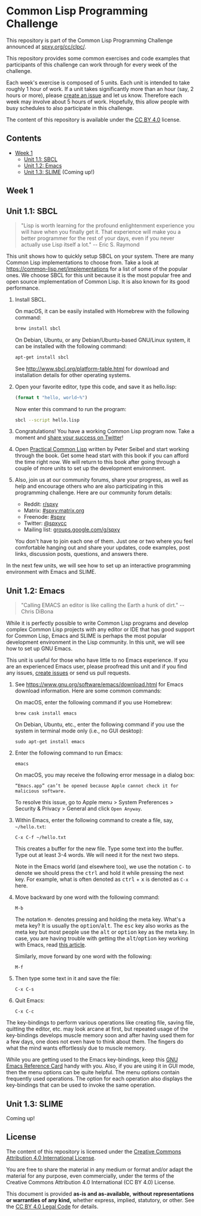 Common Lisp Programming Challenge
=================================

This repository is part of the Common Lisp Programming Challenge
announced at [spxy.org/cc/clpc/](https://spxy.org/cc/clpc/).

This repository provides some common exercises and code examples that
participants of this challenge can work through for every week of the
challenge.

Each week's exercise is composed of 5 units. Each unit is intended
to take roughly 1 hour of work. If a unit takes significantly more
than an hour (say, 2 hours or more), please [create an issue][ISSUES]
and let us know. Therefore each week may involve about 5 hours of work.
Hopefully, this allow people with busy schedules to also participate in this
challenge.

The content of this repository is available under the [CC BY 4.0][CCBY]
license.


Contents
--------

* [Week 1](#week-1)
  * [Unit 1.1: SBCL](#unit-1.1-sbcl)
  * [Unit 1.2: Emacs](#unit-1.2-emacs)
  * [Unit 1.3: SLIME](#unit-1.3-slime) (Coming up!)


Week 1
------

## Unit 1.1: SBCL

> "Lisp is worth learning for the profound enlightenment experience you
> will have when you finally get it. That experience will make you a
> better programmer for the rest of your days, even if you never
> actually use Lisp itself a lot." -- Eric S. Raymond

This unit shows how to quickly setup SBCL on your system. There are
many Common Lisp implementations to choose from. Take a look at
https://common-lisp.net/implementations for a list of some of the
popular ones. We choose SBCL for this unit because it is the most
popular free and open source implementation of Common Lisp. It is also
known for its good performance.

 1. Install SBCL.

    On macOS, it can be easily installed with Homebrew with the
    following command:

    ```sh
    brew install sbcl
    ```

    On Debian, Ubuntu, or any Debian/Ubuntu-based GNU/Linux system, it
    can be installed with the following command:

    ```sh
    apt-get install sbcl
    ```

    See http://www.sbcl.org/platform-table.html for download and
    installation details for other operating systems.

 2. Open your favorite editor, type this code, and save it as hello.lisp:

    ```lisp
    (format t "hello, world~%")
    ```

    Now enter this command to run the program:

    ```sh
    sbcl --script hello.lisp
    ```

 3. Congratulations! You have a working Common Lisp program now. Take a
    moment and [share your success on Twitter](https://twitter.com/compose/tweet?text=I+just+began+my+%23CommonLispCodingChallenge+with+a+%22hello%2C+world%22+program%3A%0A%0A(format+t+%22hello%2C+world~%25%22)%0A%0AJoin+this+challenge+with+%40spxycc+and+me.+Let+us+spread+the+joy+of+learning+this+beautiful+programming+language.+See+https%3A%2F%2Fspxy.org%2Fcc%2Fclcc%2F+and+learn+how.)!

 4. Open [Practical Common Lisp](http://www.gigamonkeys.com/book/)
    written by Peter Seibel and start working through the book. Get some
    head start with this book if you can afford the time right now. We
    will return to this book after going through a couple of more
    units to set up the development environment.

 5. Also, join us at our community forums, share your progress, as well
    as help and encourage others who are also participating in this
    programming challenge. Here are our community forum details:

      - Reddit: [r/spxy](https://www.reddit.com/r/spxy/)
      - Matrix: [#spxy:matrix.org](https://matrix.to/#/#spxy:matrix.org)
      - Freenode: [#spxy](https://webchat.freenode.net/#spxy)
      - Twitter: [@spxycc](https://twitter.com/spxycc)
      - Mailing list: [groups.google.com/g/spxy](https://groups.google.com/g/spxy)

    You don't have to join each one of them. Just one or two where you
    feel comfortable hanging out and share your updates, code examples,
    post links, discussion posts, questions, and answers there.

In the next few units, we will see how to set up an interactive
programming environment with Emacs and SLIME.


## Unit 1.2: Emacs

> "Calling EMACS an editor is like calling the Earth a hunk of dirt." --
> Chris DiBona

While it is perfectly possible to write Common Lisp programs and develop
complex Common Lisp projects with any editor or IDE that has good
support for Common Lisp, Emacs and SLIME is perhaps the most popular
development environment in the Lisp community. In this unit, we will
see how to set up GNU Emacs.

This unit is useful for those who have little to no Emacs experience.
If you are an experienced Emacs user, please proofread this unit and
if you find any issues, [create issues][ISSUES] or send us pull
requests.

 1. See https://www.gnu.org/software/emacs/download.html for Emacs
    download information. Here are some common commands:

    On macOS, enter the following command if you use Homebrew:

    ```
    brew cask install emacs
    ```

    On Debian, Ubuntu, etc., enter the following command if you use the
    system in terminal mode only (i.e., no GUI desktop):

    ```
    sudo apt-get install emacs
    ```

 2. Enter the following command to run Emacs:

    ```
    emacs
    ```

    On macOS, you may receive the following error message in a dialog
    box:

    ```
    “Emacs.app” can’t be opened because Apple cannot check it for
    malicious software.
    ```

    To resolve this issue, go to Apple menu > System Preferences >
    Security & Privacy > General and click `Open Anyway`.

 3. Within Emacs, enter the following command to create a file, say,
    `~/hello.txt`:

    ```
    C-x C-f ~/hello.txt
    ```

    This creates a buffer for the new file. Type some text into the
    buffer. Type out at least 3-4 words. We will need it for the next
    two steps.

    Note in the Emacs world (and elsewhere too), we use the notation
    `C-` to denote we should press the <kbd>ctrl</kbd> and hold it while
    pressing the next key. For example, what is often denoted as
    <kbd>ctrl</kbd> + <kbd>x</kbd> is denoted as `C-x` here.

 4. Move backward by one word with the following command:

    ```
    M-b
    ```

    The notation `M-` denotes pressing and holding the meta key. What's
    a meta key? It is usually the <kbd>option</kbd>/<kbd>alt</kbd>. The
    <kbd>esc</kbd> key also works as the meta key but most people use
    the <kbd>alt</kbd> or <kbd>option</kbd> key as the meta key. In
    case, you are having trouble with getting the
    <kbd>alt</kbd>/<kbd>option</kbd> key working with Emacs, read [this
    article](https://www.emacswiki.org/emacs/MetaKeyProblems).

    Similarly, move forward by one word with the following:

    ```
    M-f
    ```

 4. Then type some text in it and save the file:

    ```
    C-x C-s
    ```

 5. Quit Emacs:

    ```
    C-x C-c
    ```

The key-bindings to perform various operations like creating file,
saving file, quitting the editor, etc. may look arcane at first, but
repeated usage of the key-bindings develops muscle memory soon and after
having used them for a few days, one does not even have to think about
them. The fingers do what the mind wants effortlessly due to muscle
memory.

While you are getting used to the Emacs key-bindings,
keep this [GNU Emacs Reference
Card](https://www.gnu.org/software/emacs/refcards/pdf/refcard.pdf) handy
with you. Also, if you are using it in GUI mode, then the menu options
can be quite helpful. The menu options contain frequently used
operations. The option for each operation also displays the key-bindings
that can be used to invoke the same operation.


## Unit 1.3: SLIME

Coming up!


License
-------

The content of this repository is licensed under the
[Creative Commons Attribution 4.0 International License][CCBY].

You are free to share the material in any medium or format and/or adapt
the material for any purpose, even commercially, under the terms of the
Creative Commons Attribution 4.0 International (CC BY 4.0) License.

This document is provided **as-is and as-available,**
**without representations or warranties of any kind,** whether
express, implied, statutory, or other. See the
[CC BY 4.0 Legal Code][CCBYLC] for details.

[CCBY]: http://creativecommons.org/licenses/by/4.0/
[CCBYLC]: https://creativecommons.org/licenses/by/4.0/legalcode
[ISSUES]: https://github.com/spxy/clpc/issues
